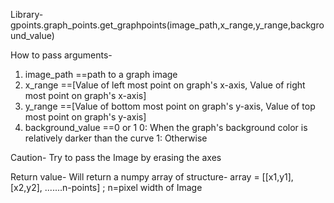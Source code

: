 Library-
       gpoints.graph_points.get_graphpoints(image_path,x_range,y_range,background_value)

How to pass arguments-
1. image_path ==path to a graph image
2. x_range    ==[Value of left most point on graph's x-axis, Value of right most point on graph's x-axis]
3. y_range    ==[Value of bottom most point on graph's y-axis, Value of top most point on graph's y-axis]
4. background_value ==0 or 1
     0: When the graph's background color is relatively darker than the curve
     1: Otherwise

Caution- 
  Try to pass the Image by erasing the axes
  
Return value-
  Will return a numpy array of structure-
    array = [[x1,y1], [x2,y2], .......n-points]  ; n=pixel width of Image
  

  
